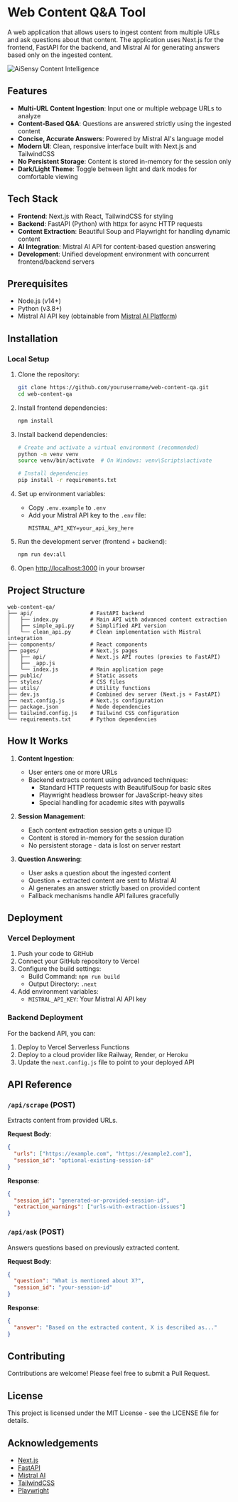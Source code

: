 # Web Content Q&A Tool

A web application that allows users to ingest content from multiple URLs and ask questions about that content. The application uses Next.js for the frontend, FastAPI for the backend, and Mistral AI for generating answers based only on the ingested content.

![AiSensy Content Intelligence](https://i.imgur.com/your-screenshot-link.png)

## Features

- **Multi-URL Content Ingestion**: Input one or multiple webpage URLs to analyze
- **Content-Based Q&A**: Questions are answered strictly using the ingested content
- **Concise, Accurate Answers**: Powered by Mistral AI's language model
- **Modern UI**: Clean, responsive interface built with Next.js and TailwindCSS
- **No Persistent Storage**: Content is stored in-memory for the session only
- **Dark/Light Theme**: Toggle between light and dark modes for comfortable viewing

## Tech Stack

- **Frontend**: Next.js with React, TailwindCSS for styling
- **Backend**: FastAPI (Python) with httpx for async HTTP requests
- **Content Extraction**: Beautiful Soup and Playwright for handling dynamic content
- **AI Integration**: Mistral AI API for content-based question answering
- **Development**: Unified development environment with concurrent frontend/backend servers

## Prerequisites

- Node.js (v14+)
- Python (v3.8+)
- Mistral AI API key (obtainable from [Mistral AI Platform](https://console.mistral.ai/))

## Installation

### Local Setup

1. Clone the repository:
   ```bash
   git clone https://github.com/yourusername/web-content-qa.git
   cd web-content-qa
   ```

2. Install frontend dependencies:
   ```bash
   npm install
   ```

3. Install backend dependencies:
   ```bash
   # Create and activate a virtual environment (recommended)
   python -m venv venv
   source venv/bin/activate  # On Windows: venv\Scripts\activate

   # Install dependencies
   pip install -r requirements.txt
   ```

4. Set up environment variables:
   - Copy `.env.example` to `.env`
   - Add your Mistral API key to the `.env` file:
     ```
     MISTRAL_API_KEY=your_api_key_here
     ```

5. Run the development server (frontend + backend):
   ```bash
   npm run dev:all
   ```

6. Open [http://localhost:3000](http://localhost:3000) in your browser

## Project Structure

```
web-content-qa/
├── api/                  # FastAPI backend
│   ├── index.py          # Main API with advanced content extraction
│   ├── simple_api.py     # Simplified API version
│   └── clean_api.py      # Clean implementation with Mistral integration
├── components/           # React components
├── pages/                # Next.js pages
│   ├── api/              # Next.js API routes (proxies to FastAPI)
│   ├── _app.js          
│   └── index.js          # Main application page
├── public/               # Static assets
├── styles/               # CSS files
├── utils/                # Utility functions
├── dev.js                # Combined dev server (Next.js + FastAPI)
├── next.config.js        # Next.js configuration
├── package.json          # Node dependencies
├── tailwind.config.js    # Tailwind CSS configuration
└── requirements.txt      # Python dependencies
```

## How It Works

1. **Content Ingestion**:
   - User enters one or more URLs
   - Backend extracts content using advanced techniques:
     - Standard HTTP requests with BeautifulSoup for basic sites
     - Playwright headless browser for JavaScript-heavy sites
     - Special handling for academic sites with paywalls

2. **Session Management**:
   - Each content extraction session gets a unique ID
   - Content is stored in-memory for the session duration
   - No persistent storage - data is lost on server restart

3. **Question Answering**:
   - User asks a question about the ingested content
   - Question + extracted content are sent to Mistral AI
   - AI generates an answer strictly based on provided content
   - Fallback mechanisms handle API failures gracefully

## Deployment

### Vercel Deployment

1. Push your code to GitHub
2. Connect your GitHub repository to Vercel
3. Configure the build settings:
   - Build Command: `npm run build`
   - Output Directory: `.next`
4. Add environment variables:
   - `MISTRAL_API_KEY`: Your Mistral AI API key

### Backend Deployment

For the backend API, you can:
1. Deploy to Vercel Serverless Functions
2. Deploy to a cloud provider like Railway, Render, or Heroku
3. Update the `next.config.js` file to point to your deployed API

## API Reference

### `/api/scrape` (POST)
Extracts content from provided URLs.

**Request Body**:
```json
{
  "urls": ["https://example.com", "https://example2.com"],
  "session_id": "optional-existing-session-id"
}
```

**Response**:
```json
{
  "session_id": "generated-or-provided-session-id",
  "extraction_warnings": ["urls-with-extraction-issues"]
}
```

### `/api/ask` (POST)
Answers questions based on previously extracted content.

**Request Body**:
```json
{
  "question": "What is mentioned about X?",
  "session_id": "your-session-id"
}
```

**Response**:
```json
{
  "answer": "Based on the extracted content, X is described as..."
}
```

## Contributing

Contributions are welcome! Please feel free to submit a Pull Request.

## License

This project is licensed under the MIT License - see the LICENSE file for details.

## Acknowledgements

- [Next.js](https://nextjs.org)
- [FastAPI](https://fastapi.tiangolo.com)
- [Mistral AI](https://mistral.ai)
- [TailwindCSS](https://tailwindcss.com)
- [Playwright](https://playwright.dev) 